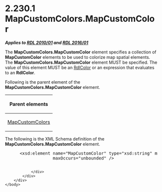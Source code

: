 <html dir="LTR" xmlns:mshelp="http://msdn.microsoft.com/mshelp" xmlns:ddue="http://ddue.schemas.microsoft.com/authoring/2003/5" xmlns:xlink="http://www.w3.org/1999/xlink" xmlns:tool="http://www.microsoft.com/tooltip">
    <head>
        <meta http-equiv="Content-Type" content="text/html; CHARSET=utf-8"></meta>
        <meta name="save" content="history"></meta>
        <title>2.230.1 MapCustomColors.MapCustomColor</title>
        <xml>
            <mshelp:toctitle title="2.230.1 MapCustomColors.MapCustomColor"></mshelp:toctitle>
            <mshelp:rltitle title="[MS-RDL]: MapCustomColors.MapCustomColor"></mshelp:rltitle>
            <mshelp:keyword index="A" term="d9615966-6a0d-4788-86b4-92853bcdfd65"></mshelp:keyword>
            <mshelp:attr name="DCSext.ContentType" value="open specification"></mshelp:attr>
            <mshelp:attr name="AssetID" value="d9615966-6a0d-4788-86b4-92853bcdfd65"></mshelp:attr>
            <mshelp:attr name="TopicType" value="kbRef"></mshelp:attr>
            <mshelp:attr name="DCSext.Title" value="[MS-RDL]: MapCustomColors.MapCustomColor" />
        </xml>
    </head>
    <body>
        <div id="header">
            <h1 class="heading">2.230.1 MapCustomColors.MapCustomColor</h1>
        </div>
        <div id="mainSection">
            <div id="mainBody">
                <div id="allHistory" class="saveHistory"></div>
                <div id="sectionSection0" class="section" name="collapseableSection">
                    

<p><b><i>Applies to </i></b><a href="3428e690-a348-4ec7-8a6a-8efb42d2cdee.md"><b><i>RDL 2010/01</i></b></a><b><i>
and </i></b><a href="52ce3983-2bfc-4e72-9359-42aaf5fe4509.md"><b><i>RDL 2016/01</i></b></a></p>

<p>The <b>MapCustomColors.MapCustomColor</b> element specifies
a collection of <b>MapCustomColor</b> elements to be used to colorize map
spatial elements. The <b>MapCustomColors.MapCustomColor</b> element MUST be
specified. The value of this element MUST be an <a href="b302c6a5-6023-42b1-95ed-bafcdc4b5714.md">RdlColor</a> or an expression
that evaluates to an <b>RdlColor</b>. </p>

<p>Following is the parent element of the <b>MapCustomColors.MapCustomColor</b>
element.</p>

<table>
 <thead>
  <tr>
   <th>
   <p>Parent elements</p>
   </th>
  </tr>
 </thead>
 <tr>
  <td>
  <p><a href="c9d5b123-c8d2-4409-91ba-2268be49ad0c.md">MapCustomColors</a></p>
  </td>
 </tr>
</table>

<p>The following is the XML Schema definition of the <b>MapCustomColors.MapCustomColor</b>
element.</p>

<dl>
<dd>
<div><pre> &lt;xsd:element name=&quot;MapCustomColor&quot; type=&quot;xsd:string&quot; minOccurs=&quot;1&quot; 
              maxOccurs=&quot;unbounded&quot; /&gt;
  
</pre></div>
</dd></dl>


                </div>
            </div>
        </div>
    </body>
</html>